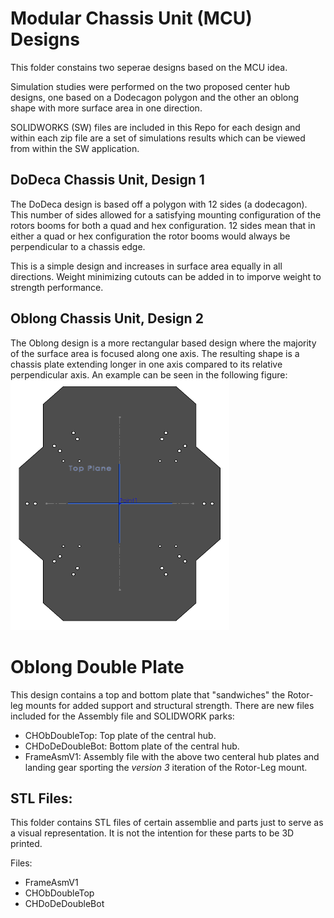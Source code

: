 # Modular Chassis Unit (MCU) Designs
This folder constains two seperae designs based on the MCU idea.

Simulation studies were performed on the two proposed center hub designs, one based on a Dodecagon polygon and the other an oblong shape with more surface area in one direction.

SOLIDWORKS (SW) files are included in this Repo for each design and within each zip file are a set of simulations results which can be viewed from within the SW application.

## DoDeca Chassis Unit, Design 1
The DoDeca design is based off a polygon with 12 sides (a dodecagon). 
This number of sides allowed for a satisfying mounting configuration of the rotors booms for both a quad and hex configuration. 
12 sides mean that in either a quad or hex configuration the rotor booms would always be perpendicular to a chassis edge.

This is a simple design and increases in surface area equally in all directions. Weight minimizing cutouts can be added in to imporve weight to strength performance.

## Oblong Chassis Unit, Design 2
The Oblong design is a more rectangular based design where the majority of the surface area is focused along one axis. 
The resulting shape is a chassis plate extending longer in one axis compared to its relative perpendicular axis. An example can be seen in the following figure:
<img src="https://github.com/MBorrageiro/cad-drawings/blob/main/CenterHub/MCUDesigns/OblongDisplay.PNG" width="350" height="400">

# Oblong Double Plate

This design contains a top and bottom plate that "sandwiches" the Rotor-leg mounts for added support and structural strength.
There are new files included for the Assembly file and SOLIDWORK parks:
- CHObDoubleTop: Top plate of the central hub.
- CHDoDeDoubleBot: Bottom plate of the central hub.
- FrameAsmV1: Assembly file with the above two centeral hub plates and landing gear sporting the *version 3* iteration of the Rotor-Leg mount.

## STL Files:
This folder contains STL files of certain assemblie and parts just to serve as a visual representation. It is not the intention for these parts to be 3D printed.

Files:
- FrameAsmV1
- CHObDoubleTop
- CHDoDeDoubleBot
